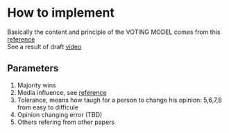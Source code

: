 # How to implement
Basically the content and principle of the VOTING MODEL comes from this  [reference](AGENT-BASED-MODELING.pdf)  
See a result of draft [video](votingmodel.mp4)
## Parameters
1. Majority wins
2. Media influence, see [reference](AGENT-BASED-MODELING.pdf)
3. Tolerance, means how taugh for a person to change his opinion: 5,6,7,8 from easy to difficule
4. Opinion changing error (TBD)
5. Others refering from other papers

